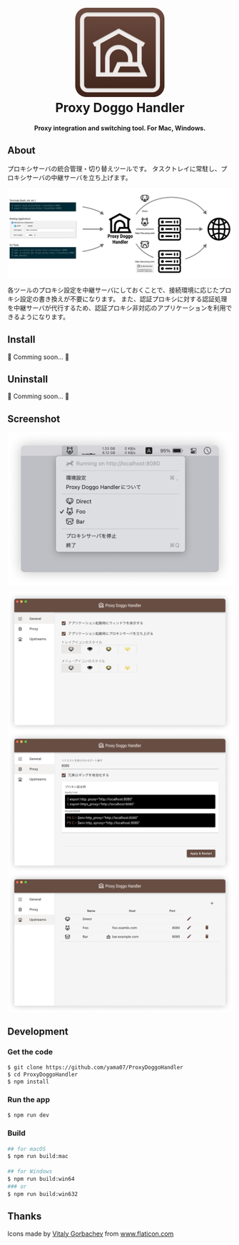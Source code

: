 <h1 align="center">
  <br>
  <a href="https://github.com/yama07/ProxyDoggoHandler">
    <img src="resources/icon.png" alt="ProxyDoggoHandler" width="200">
  </a>
  <br>
  Proxy Doggo Handler
  <br>
</h1>

<h4 align="center">Proxy integration and switching tool. For Mac, Windows.</h4>

## About

プロキシサーバの統合管理・切り替えツールです。
タスクトレイに常駐し、プロキシサーバの中継サーバを立ち上げます。

<p align="center">
  <img src="img/about-app.png" alt="about" align="center">
</p>

各ツールのプロキシ設定を中継サーバにしておくことで、接続環境に応じたプロキシ設定の書き換えが不要になります。
また、認証プロキシに対する認証処理を中継サーバが代行するため、認証プロキシ非対応のアプリケーションを利用できるようになります。

## Install

🐶 Comming soon... 🐶

## Uninstall

🐶 Comming soon... 🐶

## Screenshot

<p align="center">
  <img src="img/screenshot-mac-tray.png" alt="screenshot" align="center">
</p>

<p align="center">
  <img src="img/screenshot-mac-general-preference.png" alt="screenshot" width="512" align="center">
  <img src="img/screenshot-mac-proxy-preference.png" alt="screenshot" width="512" align="center">
  <img src="img/screenshot-mac-upstreams-preference.png" alt="screenshot" width="512" align="center">
</p>

## Development

### Get the code

```
$ git clone https://github.com/yama07/ProxyDoggoHandler
$ cd ProxyDoggoHandler
$ npm install
```

### Run the app

```
$ npm run dev
```

### Build

```sh
## for macOS
$ npm run build:mac

## for Windows
$ npm run build:win64
### or
$ npm run build:win632
```

## Thanks

<div>Icons made by <a href="https://www.flaticon.com/authors/vitaly-gorbachev" title="Vitaly Gorbachev">Vitaly Gorbachev</a> from <a href="https://www.flaticon.com/" title="Flaticon">www.flaticon.com</a></div>
